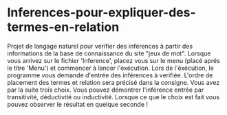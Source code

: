# Inferences-pour-expliquer-des-termes-en-relation

Projet de langage naturel pour vérifier des inférences à partir des informations de la base de connaissance du site "jeux de mot".
Lorsque vous arrivez sur le fichier 'Inference', placez vous sur le menu (placé aprés le titre 'Menu') et commencer à lancer l'exécution.
Lors de l'éxécution, le programme vous demande d'entrée des inférences à verifiée. L'ordre de placement des termes et relation sera précisé 
dans la consigne.
Vous avez par la suite trois choix. Vous pouvez démontrer l'inférence entrée par transitivité, déductivité ou inductivité.
Lorsque ce que le choix est fait vous pouvez observer le résultat en quelque seconde ! 
